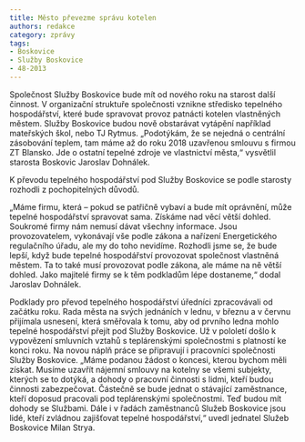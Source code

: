 ```yaml
---
title: Město převezme správu kotelen
authors: redakce
category: zprávy
tags:
- Boskovice
- Služby Boskovice
- 48-2013
---
```


Společnost Služby Boskovice bude mít od nového roku na starost další činnost. V organizační struktuře společnosti vznikne středisko tepelného hospodářství, které bude spravovat provoz patnácti kotelen vlastněných městem. Služby Boskovice budou nově obstarávat vytápění například mateřských škol, nebo TJ Rytmus. „Podotýkám, že se nejedná o centrální zásobování teplem, tam máme až do roku 2018 uzavřenou smlouvu s firmou ZT Blansko. Jde o ostatní tepelné zdroje ve vlastnictví města,“ vysvětlil starosta Boskovic Jaroslav Dohnálek.

K převodu tepelného hospodářství pod Služby Boskovice se podle starosty rozhodli z pochopitelných důvodů.

„Máme firmu, která – pokud se patřičně vybaví a bude mít oprávnění, může tepelné hospodářství spravovat sama. Získáme nad věcí větší dohled. Soukromé firmy nám nemusí dávat všechny informace. Jsou provozovatelem, vykonávají vše podle zákona a nařízení Energetického regulačního úřadu, ale my do toho nevidíme. Rozhodli jsme se, že bude lepší, když bude tepelné hospodářství provozovat společnost vlastněná městem. Ta to také musí provozovat podle zákona, ale máme na ně větší dohled. Jako majitelé firmy se k těm podkladům lépe dostaneme,“ dodal Jaroslav Dohnálek.

Podklady pro převod tepelného hospodářství úředníci zpracovávali od začátku roku. Rada města na svých jednáních v lednu, v březnu a v červnu přijímala usnesení, která směřovala k tomu, aby od prvního ledna mohlo tepelné hospodářství přejít pod Služby Boskovice. Už v pololetí došlo k vypovězení smluvních vztahů s teplárenskými společnostmi s platností ke konci roku. Na novou náplň práce se připravují i pracovníci společnosti Služby Boskovice. „Máme podanou žádost o koncesi, kterou bychom měli získat. Musíme uzavřít nájemní smlouvy na kotelny se všemi subjekty, kterých se to dotýká, a dohody o pracovní činnosti s lidmi, kteří budou činnosti zabezpečovat. Částečně se bude jednat o stávající zaměstnance, kteří doposud pracovali pod teplárenskými společnostmi. Teď budou mít dohody se Službami. Dále i v řadách zaměstnanců Služeb Boskovice jsou lidé, kteří zvládnou zajišťovat tepelné hospodářství,“ uvedl jednatel Služeb Boskovice Milan Strya.
